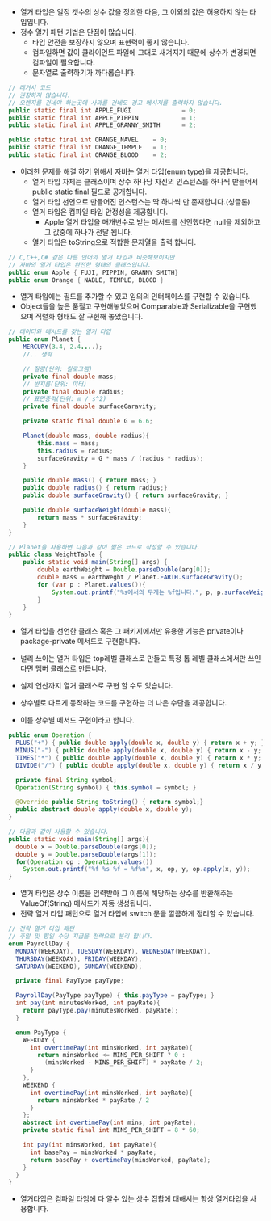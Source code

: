 * 열거 타입은 일정 갯수의 상수 값을 정의한 다음, 그 이외의 값은 허용하지 않는 타입입니다.
* 정수 열거 패턴 기법은 단점이 많습니다.
  * 타입 안전을 보장하지 않으며 표현력이 좋지 않습니다. 
  * 컴파일하면 값이 클라이언트 파일에 그대로 새겨지기 때문에 상수가 변경되면 컴파일이 필요합니다. 
  * 문자열로 출력하기가 까다롭습니다.
```java
// 레거시 코드
// 권장하지 않습니다. 
// 오렌지를 건네야 하는곳에 사과를 건네도 경고 메시지를 출력하지 않습니다. 
public static final int APPLE_FUGI              = 0;
public static final int APPLE_PIPPIN            = 1;
public static final int APPLE_GRANNY_SMITH      = 2;

public static final int ORANGE_NAVEL    = 0;
public static final int ORANGE_TEMPLE   = 1;
public static final int ORANGE_BLOOD    = 2;
```
* 이러한 문제를 해결 하기 위해서 자바는 열거 타입(enum type)을 제공합니다.
  * 열거 타입 자체는 클래스이며 상수 하나당 자신의 인스턴스를 하나씩 만들어서 public static final 필드로 공개합니다. 
  * 열거 타입 선언으로 만들어진 인스턴스는 딱 하나씩 만 존재합니다.(싱글톤)
  * 열거 타입은 컴파일 타입 안정성을 제공합니다.
    * Apple 열거 타입을 매개변수로 받는 메서드를 선언했다면 null을 제외하고 그 값중에 하나가 전달 됩니다.
  * 열거 타입은 toString으로 적합한 문자열을 출력 합니다.
```java
// C,C++,C# 같은 다른 언어의 열거 타입과 비슷해보이지만
// 자바의 열거 타입은 완전한 형태의 클래스입니다. 
public enum Apple { FUJI, PIPPIN, GRANNY_SMITH}
public enum Orange { NABLE, TEMPLE, BLOOD }
```

* 열거 타입에는 필드를 추가할 수 있고 임의의 인터페이스를 구현할 수 있습니다. 
* Object들을 높은 품질고 구현해놓았으며 Comparable과 Serializable을 구현했으며 직렬화 형태도 잘 구현해 놓았습니다. 
```java
// 데이터와 메서드를 갖는 열거 타입
public enum Planet {
    MERCURY(3.4, 2.4....);
    //.. 생략

    // 질량(단위: 킬로그램)
    private final double mass;
    // 반지름(단위: 미터)
    private final double radius;
    // 표면중력(단위: m / s^2)
    private final double surfaceGaravity;

    private static final double G = 6.6;

    Planet(double mass, double radius){
        this.mass = mass;
        this.radius = radius;
        surfaceGravity = G * mass / (radius * radius);
    }

    public double mass() { return mass; }
    public double radius() { return radius;}
    public double surfaceGravity() { return surfaceGravity; }

    public double surfaceWeight(double mass){
        return mass * surfaceGravity;
    }
}

// Planet을 사용하면 다음과 같이 짦은 코드로 작성할 수 있습니다.
public class WeightTable {
    public static void main(String[] args) {
        double earthWeight = Double.parseDouble(arg[0]);
        double mass = earthWeght / Planet.EARTH.surfaceGravity();
        for (var p : Planet.values()){
            System.out.printf("%s에서의 무게는 %f입니다.", p, p.surfaceWeight(mass));
        }
    }
}
```

* 열거 타입을 선언한 클래스 혹은 그 패키지에서만 유용한 기능은 private이나 package-private 메서드로 구현합니다. 
* 널리 쓰이는 열거 타입은 top레벨 클래스로 만들고 특정 톱 레벨 클래스에서만 쓰인다면 멤버 클래스로 만듭니다.

* 실제 연산까지 열거 클래스로 구현 할 수도 있습니다. 
* 상수별로 다르게 동작하는 코드를 구현하는 더 나은 수단을 제공합니다.
* 이를 상수별 메서드 구현이라고 합니다.
```java
public enum Operation {
  PLUS("+") { public double apply(double x, double y) { return x + y; }} ,
  MINUS("-") { public double apply(double x, double y) { return x - y; }} ,
  TIMES("*") { public double apply(double x, double y) { return x * y; }} ,
  DIVIDE("/") { public double apply(double x, double y) { return x / y; }} ,

  private final String symbol;
  Operation(String symbol) { this.symbol = symbol; }

  @Override public String toString() { return symbol;}
  public abstract double apply(double x, double y);
}

// 다음과 같이 사용할 수 있습니다.
public static void main(String[] args){
  double x = Double.parseDouble(args[0]);
  double y = Double.parseDouble(args[1]);
  for(Operation op : Operation.values())
    System.out.printf("%f %s %f = %f%n", x, op, y, op.apply(x, y));
}
```
* 열거 타입은 상수 이름을 입력받아 그 이름에 해당하는 상수를 반환해주는 ValueOf(String) 메서드가 자동 생성됩니다. 
* 전략 열거 타입 패턴으로 열거 타입에 switch 문을 깔끔하게 정리할 수 있습니다.
```java
// 전략 열거 타입 패턴
// 주말 및 평일 수당 지급을 전략으로 분리 합니다.
enum PayrollDay {
  MONDAY(WEEKDAY), TUESDAY(WEEKDAY), WEDNESDAY(WEEKDAY),
  THURSDAY(WEEKDAY), FRIDAY(WEEKDAY),
  SATURDAY(WEEKEND), SUNDAY(WEEKEND);

  private final PayType payType;

  PayrollDay(PayType payType) { this.payType = payType; }
  int pay(int minutesWorked, int payRate){
    return payType.pay(minutesWorked, payRate);
  }

  enum PayType {
    WEEKDAY {
      int overtimePay(int minsWorked, int payRate){
        return minsWorked <= MINS_PER_SHIFT ? 0 :
          (minsWorked - MINS_PER_SHIFT) * payRate / 2;
      }
    },
    WEEKEND {
      int overtimePay(int minsWorked, int payRate){
        return minsWorked * payRate / 2
      }
    }; 
    abstract int overtimePay(int mins, int payRate);
    private static final int MINS_PER_SHIFT = 8 * 60;

    int pay(int minsWorked, int payRate){
      int basePay = minsWorked * payRate;
      return basePay + overtimePay(minsWorked, payRate);
    }
  }
}
```
* 열거타입은 컴파일 타임에 다 알수 있는 상수 집합에 대해서는 항상 열거타입을 사용합니다. 